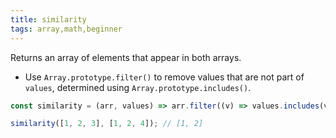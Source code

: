 ```yaml
---
title: similarity
tags: array,math,beginner
---
```


Returns an array of elements that appear in both arrays.

- Use `Array.prototype.filter()` to remove values that are not part of `values`, determined using `Array.prototype.includes()`.

```js
const similarity = (arr, values) => arr.filter((v) => values.includes(v));
```

```js
similarity([1, 2, 3], [1, 2, 4]); // [1, 2]
```
